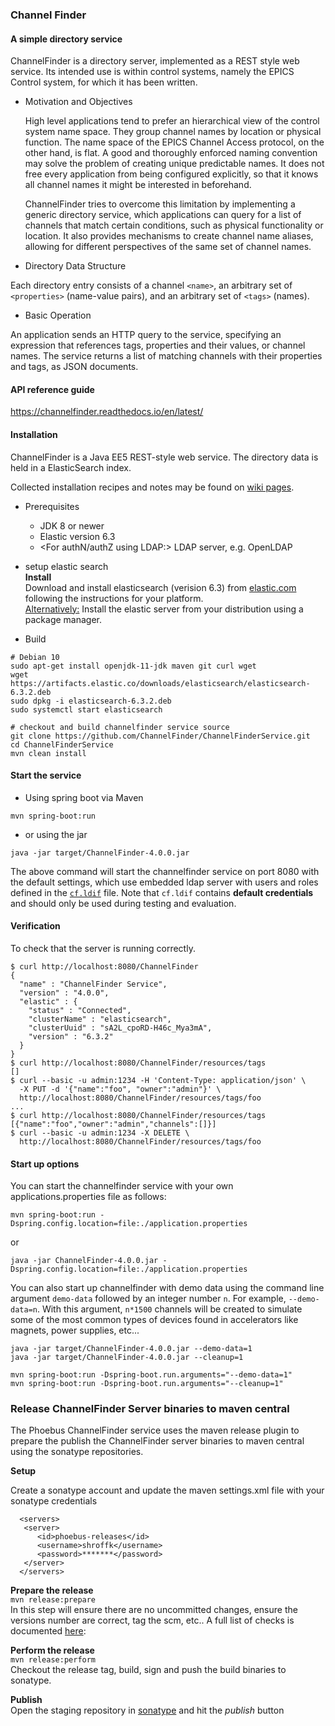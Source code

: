 ### Channel Finder

#### A simple directory service

  ChannelFinder is a directory server, implemented as a REST style web service.
Its intended use is within control systems, namely the EPICS Control system, for which it has been written.

* Motivation and Objectives

  High level applications tend to prefer an hierarchical view of the control system name space. They group channel names by location or physical function. The name space of the EPICS Channel Access protocol, on the other hand, is flat. A good and thoroughly enforced naming convention may solve the problem of creating unique predictable names. It does not free every application from being configured explicitly, so that it knows all channel names it might be interested in beforehand.

  ChannelFinder tries to overcome this limitation by implementing a generic directory service, which applications can query for a list of channels that match certain conditions, such as physical functionality or location. It also provides mechanisms to create channel name aliases, allowing for different perspectives of the same set of channel names.

* Directory Data Structure

 Each directory entry consists of a channel `<name>`, an arbitrary set of `<properties>` (name-value pairs), and an arbitrary set of `<tags>` (names).

* Basic Operation

 An application sends an HTTP query to the service, specifying an expression that references tags, properties and their values, or channel names. The service returns a list of matching channels with their properties and tags, as JSON documents.


#### API reference guide

https://channelfinder.readthedocs.io/en/latest/

#### Installation

ChannelFinder is a Java EE5 REST-style web service. The directory data is held in a ElasticSearch index.

Collected installation recipes and notes may be found on [wiki pages](https://github.com/ChannelFinder/ChannelFinder-SpringBoot/wiki).

* Prerequisites

  * JDK 8 or newer
  * Elastic version 6.3
  * <For authN/authZ using LDAP:> LDAP server, e.g. OpenLDAP

* setup elastic search  
  **Install**  
  Download and install elasticsearch (verision 6.3) from [elastic.com](https://www.elastic.co/downloads/past-releases/elasticsearch-6-3-1)  
  following the instructions for your platform.\
  <Alternatively:> Install the elastic server from your distribution using a package manager.  
  
* Build 
```
# Debian 10
sudo apt-get install openjdk-11-jdk maven git curl wget
wget https://artifacts.elastic.co/downloads/elasticsearch/elasticsearch-6.3.2.deb
sudo dpkg -i elasticsearch-6.3.2.deb
sudo systemctl start elasticsearch

# checkout and build channelfinder service source
git clone https://github.com/ChannelFinder/ChannelFinderService.git
cd ChannelFinderService
mvn clean install

``` 

#### Start the service  

* Using spring boot via Maven

```
mvn spring-boot:run
```

* or using the jar

```
java -jar target/ChannelFinder-4.0.0.jar
```

The above command will start the channelfinder service on port 8080 with the default settings,
which use embedded ldap server with users and roles defined in the [`cf.ldif`](src/main/resources/cf.ldif) file.
Note that `cf.ldif` contains **default credentials** and should only be used during testing and evaluation.

#### Verification

To check that the server is running correctly.

```
$ curl http://localhost:8080/ChannelFinder
{
  "name" : "ChannelFinder Service",
  "version" : "4.0.0",
  "elastic" : {
    "status" : "Connected",
    "clusterName" : "elasticsearch",
    "clusterUuid" : "sA2L_cpoRD-H46c_Mya3mA",
    "version" : "6.3.2"
  }
}
$ curl http://localhost:8080/ChannelFinder/resources/tags
[]
$ curl --basic -u admin:1234 -H 'Content-Type: application/json' \
  -X PUT -d '{"name":"foo", "owner":"admin"}' \
  http://localhost:8080/ChannelFinder/resources/tags/foo
...
$ curl http://localhost:8080/ChannelFinder/resources/tags
[{"name":"foo","owner":"admin","channels":[]}]
$ curl --basic -u admin:1234 -X DELETE \
  http://localhost:8080/ChannelFinder/resources/tags/foo
```

#### Start up options  

You can start the channelfinder service with your own applications.properties file as follows:  

```
mvn spring-boot:run -Dspring.config.location=file:./application.properties
```
or  
```
java -jar ChannelFinder-4.0.0.jar -Dspring.config.location=file:./application.properties
```

You can also start up channelfinder with demo data using the command line argument `demo-data` followed by an integer number `n`. For example, `--demo-data=n`. With this argument, `n*1500` channels will be created to simulate some of the most common types of devices found in accelerators like magnets, power supplies, etc...  

```
java -jar target/ChannelFinder-4.0.0.jar --demo-data=1
java -jar target/ChannelFinder-4.0.0.jar --cleanup=1
```
  
```
mvn spring-boot:run -Dspring-boot.run.arguments="--demo-data=1"
mvn spring-boot:run -Dspring-boot.run.arguments="--cleanup=1"
```

### Release ChannelFinder Server binaries to maven central

The Phoebus ChannelFinder service uses the maven release plugin to prepare the publish the ChannelFinder server binaries to maven central
using the sonatype repositories.

**Setup**

Create a sonatype account and update the maven settings.xml file with your sonatype credentials

```
  <servers>
   <server>
      <id>phoebus-releases</id>
      <username>shroffk</username>
      <password>*******</password>
   </server>
  </servers>
```

**Prepare the release**  
`mvn release:prepare`  
In this step will ensure there are no uncommitted changes, ensure the versions number are correct, tag the scm, etc..
A full list of checks is documented [here](https://maven.apache.org/maven-release/maven-release-plugin/examples/prepare-release.html):

**Perform the release**  
`mvn release:perform`  
Checkout the release tag, build, sign and push the build binaries to sonatype.

**Publish**  
Open the staging repository in [sonatype](https://s01.oss.sonatype.org/#stagingRepositories) and hit the *publish* button
